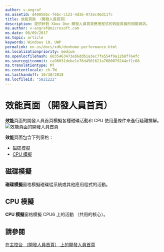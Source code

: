 ```yaml
---
author: v-angraf
ms.assetid: d40056bc-76bc-c123-4d36-973ec46d11fc
title: 效能頁面 （開發人員首頁）
description: 提供針對 Xbox One 開發人員首頁應用程式的效能頁面的相關資訊。
ms.author: v-angraf@microsoft.com
ms.date: 08/09/2017
ms.topic: article
keywords: Windows 10, UWP
permalink: en-us/docs/xdk/devhome-performance.html
ms.localizationpriority: medium
ms.openlocfilehash: 6035463473eb6ddb1a3ec7fa554f9a12b8f764fc
ms.sourcegitcommit: ca96031debe1e76d4501621a7680079244ef1c60
ms.translationtype: MT
ms.contentlocale: zh-TW
ms.lasthandoff: 10/30/2018
ms.locfileid: "5821222"
---
```

# <a name="performance-page-dev-home"></a>效能頁面 （開發人員首頁）
   
  
**效能**頁面的開發人員首頁模擬各種磁碟活動和 CPU 使用量條件來進行疑難排解。   
 ![效能頁面的開發人員首頁](images/devhome_performance.png)   
  
**效能**頁面包含下列窗格：   
 
   *  [磁碟模擬](#ID4EEB)  
   *  [CPU 模擬](#ID4EOB)  

 
<a id="ID4EEB"></a>

   

## <a name="disk-simulation"></a>磁碟模擬  
   
  
**磁碟模擬**窗格模擬磁碟從系統或其他應用程式的活動。   
  
<a id="ID4EOB"></a>

   

## <a name="cpu-simulation"></a>CPU 模擬  
   
  
**CPU 模擬**窗格模擬 CPU6 上的活動 （共用的核心）。   
  
<a id="ID4EYB"></a>

   

## <a name="see-also"></a>請參閱  
 [在主控台 （開發人員首頁） 上的開發人員首頁](dev-home.md)

  